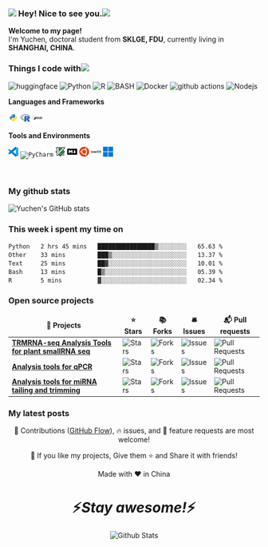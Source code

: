 <h3><img src="https://emojis.slackmojis.com/emojis/images/1531849430/4246/blob-sunglasses.gif?1531849430" width="30"/> Hey! Nice to see you.<img src="https://visitor-badge.glitch.me/badge?page_id=FINitenet" /> </h3>

**Welcome to my page!**
</br> I'm Yuchen, doctoral student from <b>SKLGE, FDU</b>, currently living in <b>SHANGHAI, CHINA</b>. </p>

<h3>Things I code with<img src="https://media.giphy.com/media/WUlplcMpOCEmTGBtBW/giphy.gif" width="30"> </h3>
<p>
  <img alt="huggingface" src="https://img.shields.io/badge/LLM-From huggingface-plastic?style=flat-square&logo=pytorch&logoColor=white" />
  <img alt="Python" src="https://img.shields.io/badge/-Python-46a2f1?style=flat-square&logo=python&logoColor=white" />
  <img alt="R" src="https://img.shields.io/badge/-R-46a2f1?style=flat-square&logo=r&logoColor=white" />
  <img alt="BASH" src="https://img.shields.io/badge/-BASH-46a2f1?style=flat-square&logo=linux&logoColor=white" />
  <img alt="Docker" src="https://img.shields.io/badge/-Docker-46a2f1?style=flat-square&logo=docker&logoColor=white" />
  <img alt="github actions" src="https://img.shields.io/badge/-Github_Actions-2088FF?style=flat-square&logo=github-actions&logoColor=white" />
  <img alt="Nodejs" src="https://img.shields.io/badge/-Nodejs-43853d?style=flat-square&logo=Node.js&logoColor=white" />
</p>

**Languages and Frameworks**

<code><img height="20" src="https://raw.githubusercontent.com/github/explore/80688e429a7d4ef2fca1e82350fe8e3517d3494d/topics/python/python.png" alt="Python" title="Python"></code>
<code><img height="20" src="https://raw.githubusercontent.com/github/explore/80688e429a7d4ef2fca1e82350fe8e3517d3494d/topics/r/r.png" alt="R" title="R"></code>
<code><img height="20" src="https://raw.githubusercontent.com/github/explore/80688e429a7d4ef2fca1e82350fe8e3517d3494d/topics/bash/bash.png" alt="R" title="R"></code>

**Tools and Environments**

<code><img height="20" src="https://raw.githubusercontent.com/github/explore/80688e429a7d4ef2fca1e82350fe8e3517d3494d/topics/visual-studio-code/visual-studio-code.png" alt="VSCode" title="VSCode"></code>
<code><img height="20" src="https://images.nowcoder.com/images/20180629/0_1530258305740_67F7BB46DE9FC78164CA628F2CE05C37" alt="PyCharm" title="PyCharm"></code>
<code><img height="20" src="https://raw.githubusercontent.com/github/explore/80688e429a7d4ef2fca1e82350fe8e3517d3494d/topics/vim/vim.png" alt="Vim" title="Vim"></code>
<code><img height="20" src="https://raw.githubusercontent.com/github/explore/80688e429a7d4ef2fca1e82350fe8e3517d3494d/topics/markdown/markdown.png" alt="Markdown" title="MarkDown"></code>
<code><img height="20" src="https://raw.githubusercontent.com/github/explore/80688e429a7d4ef2fca1e82350fe8e3517d3494d/topics/ubuntu/ubuntu.png" alt="Ubuntu" title="Ubuntu"></code>
<code><img height="20" src="https://raw.githubusercontent.com/github/explore/80688e429a7d4ef2fca1e82350fe8e3517d3494d/topics/macos/macos.png" alt="MacOS" title="MacOS"></code>
<code><img height="20" src="https://raw.githubusercontent.com/github/explore/80688e429a7d4ef2fca1e82350fe8e3517d3494d/topics/windows/windows.png" alt="windows" title="windows"></code>
    
<br>

<h3>My github stats </h3>

![Yuchen's GitHub stats](https://github-readme-stats.vercel.app/api?username=FINitenet)

<h3>This week i spent my time on </h3>
<!--START_SECTION:waka-->

```txt
Python   2 hrs 45 mins   ████████████████▒░░░░░░░░   65.63 %
Other    33 mins         ███▒░░░░░░░░░░░░░░░░░░░░░   13.37 %
Text     25 mins         ██▓░░░░░░░░░░░░░░░░░░░░░░   10.01 %
Bash     13 mins         █▒░░░░░░░░░░░░░░░░░░░░░░░   05.39 %
R        5 mins          ▓░░░░░░░░░░░░░░░░░░░░░░░░   02.34 %
```

<!--END_SECTION:waka-->

<h3>Open source projects</h3>
<table>
  <thead align="center">
    <tr border: none;>
      <td><b>🎁 Projects</b></td>
      <td><b>⭐ Stars</b></td>
      <td><b>📚 Forks</b></td>
      <td><b>🛎 Issues</b></td>
      <td><b>📬 Pull requests</b></td>
    </tr>
  </thead>
  <tbody>
    <tr>
      <td><a href="https://github.com/FINitenet/TRMRNAseqTools"><b>TRMRNA-seq Analysis Tools for plant smallRNA seq</b></a></td>
      <td><img alt="Stars" src="https://img.shields.io/github/stars/FINitenet/TRMRNAseqTools?style=flat-square&labelColor=343b41"/></td>
      <td><img alt="Forks" src="https://img.shields.io/github/forks/FINitenet/TRMRNAseqTools?style=flat-square&labelColor=343b41"/></td>
      <td><img alt="Issues" src="https://img.shields.io/github/issues/FINitenet/TRMRNAseqTools?style=flat-square&labelColor=343b41"/></td>
      <td><img alt="Pull Requests" src="https://img.shields.io/github/issues-pr/FINitenet/TRMRNAseqTools?style=flat-square&labelColor=343b41"/></td>
    </tr>
    <tr>
      <td><a href="https://github.com/FINitenet/renlab_qPCR_results_20230612"><b>Analysis tools for qPCR</b></a></td>
      <td><img alt="Stars" src="https://img.shields.io/github/stars/FINitenet/renlab_qPCR_results_20230612?style=flat-square&labelColor=343b41"/></td>
      <td><img alt="Forks" src="https://img.shields.io/github/forks/FINitenet/renlab_qPCR_results_20230612?style=flat-square&labelColor=343b41"/></td>
      <td><img alt="Issues" src="https://img.shields.io/github/issues/FINitenet/renlab_qPCR_results_20230612?style=flat-square&labelColor=343b41"/></td>
      <td><img alt="Pull Requests" src="https://img.shields.io/github/issues-pr/FINitenet/renlab_qPCR_results_20230612?style=flat-square&labelColor=343b41"/></td>
    </tr>
    <tr>
      <td><a href="https://github.com/FINitenet/renlab_tailing_trimming_20240111"><b>Analysis tools for miRNA tailing and trimming</b></a></td>
      <td><img alt="Stars" src="https://img.shields.io/github/stars/FINitenet/renlab_tailing_trimming_20240111?style=flat-square&labelColor=343b41"/></td>
      <td><img alt="Forks" src="https://img.shields.io/github/forks/FINitenet/renlab_tailing_trimming_20240111?style=flat-square&labelColor=343b41"/></td>
      <td><img alt="Issues" src="https://img.shields.io/github/issues/FINitenet/renlab_tailing_trimming_20240111?style=flat-square&labelColor=343b41"/></td>
      <td><img alt="Pull Requests" src="https://img.shields.io/github/issues-pr/FINitenet/renlab_tailing_trimming_20240111?style=flat-square&labelColor=343b41"/></td>
    </tr>
  </tbody>
</table>
<h3>My latest posts</h3>
<ul>
<!--   <li><a href="https://medium.com/better-programming/create-your-first-ethereum-smart-contract-with-remix-ide-667e46e81901"><b><img src="https://emojipedia-us.s3.dualstack.us-west-1.amazonaws.com/thumbs/240/apple/237/fire_1f525.png" width="20" alt="new" /> Create Your First Ethereum Smart Contract With Remix IDE</b></a><br/><i>Build a Blockchain-powered chat from your browser!.</i></li>
  <li><a href="https://medium.com/@th.guibert/how-to-create-a-self-updating-readme-md-for-your-github-profile-f8b05744ca91"><b><img src="https://emojipedia-us.s3.dualstack.us-west-1.amazonaws.com/thumbs/240/apple/237/fire_1f525.png" width="20" alt="new" /> How to Create a Self-Updating README.md for Your GitHub Profile</b></a><br/><i>A good tutorial to do your first steps with GitHub Actions</i></li>
    <li><a href="https://medium.com/better-programming/how-you-should-structure-your-react-applications-e7dd32375a98"><b><img src="https://emojipedia-us.s3.dualstack.us-west-1.amazonaws.com/thumbs/240/apple/237/fire_1f525.png" width="20" alt="new" /> How You Should Structure Your React Applications</b></a><br/><i>A matter of taste, sure, but here is an approach that scales.</i></li>
  <li><a href="https://medium.com/better-programming/pro-tips-to-help-you-get-started-with-your-side-project-15d01b76e0d8"><b>Pro Tips to Help You Get Started With Your Side Project</b></a><br/><i>Begin with solid foundations to keep the excitement kicking in...</i></li>
  <li><a href="https://medium.com/better-programming/how-to-take-care-of-your-personal-branding-as-a-programmer-2d3aeba56cb9"><b>How to Take Care of Your Personal Branding as a Programmer</b></a><br/><i>It’s more than just refreshing your resume</i></li>
  <li><a href="https://medium.com/better-programming/8-new-features-shipping-with-es2020-7a2721f710fb"><b>7 New Features Shipping With ES2020</b></a><br/><i>GlobalThis, optional chaining, private fields in classes, the nullish coalescing operator, and more</i></li> -->
</ul>

<p align="center">🎀 Contributions (<a href="https://github.com/FINitenet/FINitenet/" title="GitHub flow">GitHub Flow</a>), 🔥 issues, and 🥮 feature requests are most welcome!</p>

<p align="center">💙 If you like my projects, Give them ⭐ and Share it with friends!</p>
</p>
<p align="center">Made with ❤️ in China</p>

<h1 align='center'>⚡️<i>Stay awesome!</i>⚡️</h1>

<p align="center">
        <img src="https://raw.githubusercontent.com/mayhemantt/mayhemantt/Update/svg/Bottom.svg" alt="Github Stats" />
</p>

